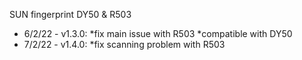 SUN fingerprint DY50 & R503
- 6/2/22 - v1.3.0: *fix main issue with R503
  *compatible with DY50
- 7/2/22 - v1.4.0: *fix scanning problem with R503 
 
